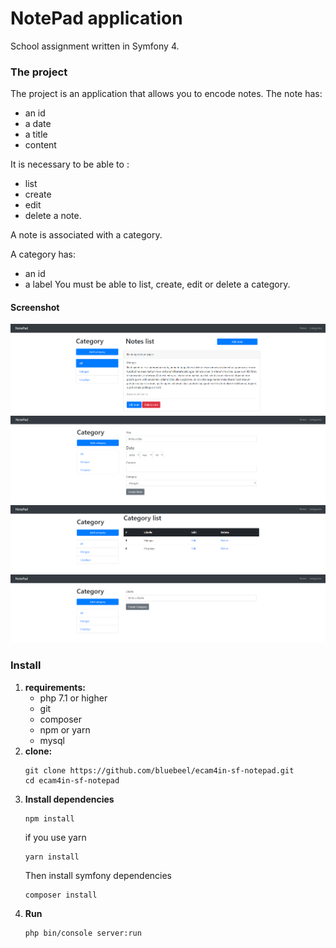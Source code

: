 # NotePad application
School assignment written in Symfony 4.

### The project
The project is an application that allows you to encode notes.
The note has:
* an id
* a date
* a title
* content

It is necessary to be able to :
* list
* create
* edit
* delete a note.

A note is associated with a category.

A category has:
* an id
* a label
You must be able to list, create, edit or delete a category.

#### Screenshot
![Page d'accueil](docs/images/index.PNG)
![New Note](docs/images/newnote.PNG)
![Category List](docs/images/catlist.PNG)
![New category](docs/images/newcat.PNG)

### Install

1. **requirements:**
    - php 7.1 or higher
    - git
    - composer
    - npm or yarn
    - mysql
2. **clone:**
   ```
   git clone https://github.com/bluebeel/ecam4in-sf-notepad.git
   cd ecam4in-sf-notepad
   ```
3. **Install dependencies**
   ```
   npm install
   ```
   if you use yarn
   ```
   yarn install
   ```
   Then install symfony dependencies
   ```
   composer install
   ```
4. **Run**
    ```
    php bin/console server:run
    ```
